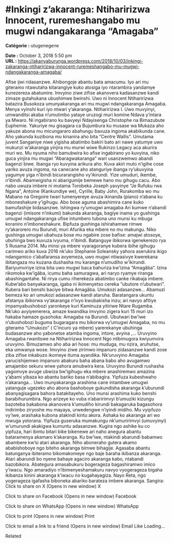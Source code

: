 # #Inkingi z’akaranga: Ntiharirizwa Innocent, ruremeshangabo mu mugwi ndangakaranga “Amagaba”

**Catégorie :** utugenegene

**Date :** October 3, 2018 5:50 pm  
**URL :** https://akanyaburunga.wordpress.com/2018/10/03/inkingi-zakaranga-ntiharirizwa-innocent-ruremeshangabo-mu-mugwi-ndangakaranga-amagaba/

Afise ijwi ridasanzwe. Ahibongoje abantu bata amacumu. Iyo ari mu giteramo ntawutaha kitarangiye kuko atosiga iyo ntarambira yandamye kunezereza abatumire. Imvyino ziwe zifise akanovera kadasanzwe kandi zimaze gutahukana ubushimwe bwinshi. Uwo ni Innocent Ntiharirizwa batazira Busokoza umunyakaranga ari mu mugwi ndangakaranga Amagaba. Menya vyinshi kuri iyo ntwari y’akaranga.
Ntiharirizwa I.
Uwo muvyinyi, umwanditsi akaba n’umutimbo yataye uruzogi muri komine Ndava y’intara ya Mwaro. Ni ingabirano ku bavyeyi Ndayisenga Christophe na Bimazubute Euphemie. Yakuriye mu gisagara ca Bujumbura ku musase wa Mukaza aho yakuze abona mu micungararo abahungu bavuza ingoma akabikunda cane. Aho yakunda kuzibona mu kinanira aho bita “Centre Wallis”. Umutama juvent Sanganiye niwe yigisha abatimbo bakiri bato ari nawe yatumye uwo mukunzi w’akaranga yinjira mu murwi wiwe Rukinzo Legacy aca akurira muri wo. Mu nyuma niho bamubwira ko afise ingabirano yo kuvyina, niko guca yinjira mu mugwi “Abaragwakaranga” wari usanzwemwo abandi bagenzi biwe. Ibanga ryo kuvyina arikura aho.
Kuva akiri muto n’igihe cose yariko avuza ingoma, na canecane aho atanguriye ibanga ry’ukuvyina yagumye yiga n’ibindi bicurarangisho vy’ikirundi. Yize umuduri, ikembe, n’ibindi. Abamwigisha ni abarigumije bemewe hano mu gihugu cacu. Abo nabo uwuza imbere ni mutama Torobeka Joseph yavyinye “Je Rufuku rwa Ngana”, Antoine (Kankundiye we), Cyrille, Baby John, Rurakomba wo mu Mabano na Gregoire twari tumenyereye avuza ikinanda (piano) n’abana ku mboneshakure y’igihugu. Abo bose aguma abashimira cane kuko bamufashije bidasanzwe.
Ishingwa ry’umugwi amagaba
Ari kumwe n’abandi bagenzi (imisore n’inkumi) bakunda akaranga, bagiye inama yo gushinga umugwi ndangakaranga ufise intumbero tubona uno munsi ku mbuga koraniro n’imboneshakure. Bipfuza gushinga ishirahamwe rimwe ry’akarorero mu Burundi, muri Afurika eka mbere no mu makungu. Niko gushinga umugwi ubahuza bose mu ngabire zose bafise: amajwi atosoye, ubuhinga bwo kuvuza ivyuma, n’ibindi. Batanguye ibikorwa igenekerezo rya 5 Rusama 2014. Mu minsi ya mbere vyaragoranye kubera ibihe igihugu carimwo ariko kuva 2016 nk’uko Stephanie Soleansky yahora aserukira ikigo ndangamico c’abafaransa avyemeza, uwo mugwi ntiwasivye kwerekana ibitangaza mu kuzana dushasha mu karanga n’umudiho w’ikirundi.
Bariyumviriye izina bita uwo mugwi baca bahuriza kw’izina “Amagǎba”. Izina rikomoka kw’igǎba, icumu baha samuragwa, ari naryo ryamye riranga abashingantahe. Ni rirya cumu riherekeza abatimbo canke rikabaja imbere. Kubw’abo banyakaranga, igaba ni ikimenyetso cereka “ubutore n’ubutwari”. Kubera bari benshi baciye bitwa Amagǎba.
Umukozi adasanzwe…
Abamuzi bemeza ko ari umukozi adasanzwe kandi ataruha. Baratangara ukuntu afatanya ibikorwa vy’akaranga n’ivyo kwubakisha inzu; ari navyo afitiye impamyabushobozi yaronkeye kuri Kaminuza yitiriwe Ntare Rugamba. Nk’uko avyiyemerera, amaze kwandika imvyino zigera kuri 15 muri izo hakaba hamaze gusohoka: Amagaba na Burundi. Ubutwari bw’iwe n’ubushobozi buguma bugaragara mu bikorwa vy’umugwi Amagaba, no mu giteramo “Umukozo” ( C’incuro ya mbere) yarerekanye ubuhinga budasanzwe aho yabonetse atamba ingoma, intore, avyina ,…
Uruvyino Amagaba rwanitswe na Ntiharirizwa Innocent
Ngo ntibimugora kwiyumvira uruvyino. Bimuzamwo aho aba ari hose: mu muduga, mu nzira, aruhutse, eka umwanya wose. Imvyino ziwe zirimwo impanuro zidasanzwe kandi zose ziba zifise inkabuzo ikomeye ituma ayandika. Nk’uruvyino Amagaba yarucishijemwo impanuro abakuru baha abana babo aho avugamwo amajambo sekuru wiwe yahora amubwira kera. Uruvyino Burundi rushasha yagomvye avuge ubwiza bw’igihugu eka mbere anashiremwo amazina y’abami yibaza ko abantu bariko basa n’abibagira.
Yipfuza kubeshwaho n’akaranga…
Uwo munyakaranga arashima cane intambwe umugwi yatanguje ugezeko aho abona bashoboye gukundisha akaranga k’uburundi abanyagisagara bahora batakitayeho. Uno munsi arashima kuko benshi barabihurumbira. Ngo arizeye ko vuba n’abaririmvyi b’umuziki kizungu bazoteba bakabona akanovera k’umudiho kirundi bakagaruka bagasohora indirimbo ziryoshe mu mayaya, urwedengwe n’iyindi midiho. Mu vyipfuzo vy’iwe, arashaka kubona atakindi kintu akora. Ashaka ko akaranga ari wo mwuga yotorana. Yipfuza guseruka mumakungu nk’umuririmvyi (umuvyinyi) w’umurundi akakigwa kumuntu adasanzwe.
Kugira ngo ashike ku co yipfuza, hari ibintu bitari bike bikenewe ari naho anegura abantu bataramenya akamaro k’akaranga. Ku bw’iwe, ntakindi abarundi babamwo abambere kw’si atari akaranga. Niho aboneraho gutera akamo ababishoboye ngo biteho akaranga bimwe bihagije. Agasaba abantu batunganya ibiteramo bikomakomeye ngo baje baraha ikibanza akaranga. Atari abarundi bo nyene bahaye agaciro akaranga kabo, ntabandi bazobikora. Abategura amasabukuru bogerageza bagashiramwo imico y’iwacu. Ngo amaradiyo n’ibimenyeshamakuru navyo vyogerageza bigaha ikibanza kinini akaranga k’iwacu no kugahayagiza. Nayo Reta, ngo yogerageza igafasha biboneka abariko barateza imbere akaranga.
Sangira:
Click to share on X (Opens in new window)
X

Click to share on Facebook (Opens in new window)
Facebook

Click to share on WhatsApp (Opens in new window)
WhatsApp

Click to print (Opens in new window)
Print

Click to email a link to a friend (Opens in new window)
Email
Like Loading...

Related
